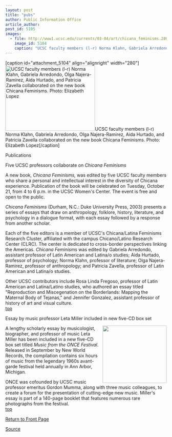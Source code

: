 ```yaml
---
layout: post
title: "pubs"
author: Public Information Office
article_author: 
post_id: 5105
images:
  - file: http://www1.ucsc.edu/currents/03-04/art/chicana_feminisms.280.jpg
    image_id: 5104
    caption: "UCSC faculty members (l-r) Norma Klahn, Gabriela Arredondo, Olga Najera-Ramirez, Aida Hurtado, and Patricia Zavella collaborated on the new book Chicana Feminisms. Photo: Elizabeth Lopez"
---
```


[caption id="attachment_5104" align="alignright" width="280"]<a href="http://dev-ucsc-news.pantheonsite.io/wp-content/uploads/2003/10/chicana_feminisms.280.jpg"><img class="size-full wp-image-5104" src="http://dev-ucsc-news.pantheonsite.io/wp-content/uploads/2003/10/chicana_feminisms.280.jpg" alt="UCSC faculty members (l-r) Norma Klahn, Gabriela Arredondo, Olga Najera-Ramirez, Aida Hurtado, and Patricia Zavella collaborated on the new book Chicana Feminisms. Photo: Elizabeth Lopez" width="280" height="203" /></a>UCSC faculty members (l-r) Norma Klahn, Gabriela Arredondo, Olga Najera-Ramirez, Aida Hurtado, and Patricia Zavella collaborated on the new book Chicana Feminisms. Photo: Elizabeth Lopez[/caption]
<p class="pagehead">
  Publications
</p>
<p>
  <span class="sectionhead"><a name="chicana" id="chicana"></a>Five UCSC professors collaborate on <i>Chicana Feminisms</i></span><br>
</p>
<p>
  A new book, <i>Chicana Feminisms,</i> was edited by five UCSC faculty members who share a personal and intellectual interest in the diversity of Chicana experience. Publication of the book will be celebrated on Tuesday, October 21, from 4 to 6 p.m. in the UCSC Women's Center. The event is free and open to the public.<br>
</p>
<p>
  <i>Chicana Feminisms</i> (Durham, N.C.: Duke University Press, 2003) presents a series of essays that draw on anthropology, folklore, history, literature, and psychology in a dialogue format, with each essay followed by a response from another scholar.<br>
</p>
<p>
  Each of the five editors is a member of UCSC's Chicana/Latina Feminisms Research Cluster, affiliated with the campus Chicano/Latino Research Center (CLRC). The center is dedicated to cross-border perspectives linking the Americas. <i>Chicana Feminisms</i> was edited by Gabriela Arredondo, assistant professor of Latin American and Latina/o studies; Aida Hurtado, professor of psychology; Norma Klahn, professor of literature; Olga Najera-Ramirez, professor of anthropology; and Patricia Zavella, professor of Latin American and Latina/o studies.<br>
</p>
<p>
  Other UCSC contributors include Rosa Linda Fregoso, professor of Latin American and Latina/Latino studies, who authored an essay titled "Reproduction and Miscegenation on the Borderlands: Mapping the Maternal Body of Tejanas," and Jennifer Gonzalez, assistant professor of history of art and visual culture.<br>
  <a href="#chicana">top</a>
</p>
<p class="sectionhead">
  <a name="once" id="once"></a>Essay by music professor Leta Miller included in new five-CD box set
</p>
<p>
  <img align="right" height="179" src="../art/once_festival_cover.200.jpg" width="200" alt="">A lengthy scholarly essay by musicologist, biographer, and professor of music Leta Miller has been included in a new five-CD box set titled <i>Music from the ONCE Festival</i>. Released in September by New World Records, the compilation contains six hours of music from the legendary 1960s avant-garde festival held annually in Ann Arbor, Michigan.<br>
</p>
<p>
  ONCE was cofounded by UCSC music professor emeritus Gordon Mumma, along with three music colleagues, to create a forum for the presentation of cutting-edge new music. Miller's essay is part of a 140-page booklet that features numerous rare photographs from the festival.<br>
  <a href="#chicana">top</a>
</p>
<p>
  <a href="http://currents.ucsc.edu/">Return to Front Page</a>
</p>
<p><a href="http://www1.ucsc.edu/currents/03-04/10-13/pubs.html" title="Permalink to pubs">Source</a></p>
